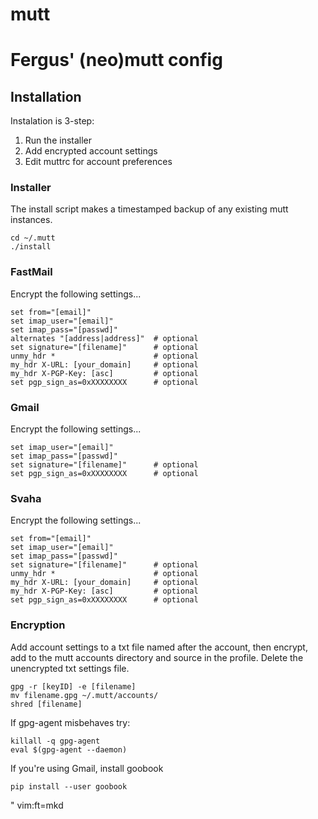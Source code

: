 mutt
====

# Fergus' (neo)mutt config 

## Installation

Instalation is 3-step:

1. Run the installer
2. Add encrypted account settings
3. Edit muttrc for account preferences

### Installer

The install script makes a timestamped backup of any existing mutt instances.

```
cd ~/.mutt
./install
```

### FastMail

Encrypt the following settings...
```
set from="[email]"
set imap_user="[email]"
set imap_pass="[passwd]"
alternates "[address|address]"  # optional
set signature="[filename]"      # optional
unmy_hdr *                      # optional
my_hdr X-URL: [your_domain]     # optional
my_hdr X-PGP-Key: [asc]         # optional
set pgp_sign_as=0xXXXXXXXX      # optional
```

### Gmail

Encrypt the following settings...
```
set imap_user="[email]"
set imap_pass="[passwd]"
set signature="[filename]"      # optional
set pgp_sign_as=0xXXXXXXXX      # optional
```

### Svaha

Encrypt the following settings...
```
set from="[email]"
set imap_user="[email]"
set imap_pass="[passwd]"
set signature="[filename]"      # optional
unmy_hdr *                      # optional
my_hdr X-URL: [your_domain]     # optional
my_hdr X-PGP-Key: [asc]         # optional
set pgp_sign_as=0xXXXXXXXX      # optional
```

### Encryption

Add account settings to a txt file named after the account, then encrypt, add to 
the mutt accounts directory and source in the profile. Delete the unencrypted 
txt settings file.

```
gpg -r [keyID] -e [filename]
mv filename.gpg ~/.mutt/accounts/
shred [filename]
```

If gpg-agent misbehaves try:
```
killall -q gpg-agent
eval $(gpg-agent --daemon)
```

If you're using Gmail, install goobook
```
pip install --user goobook
```

" vim:ft=mkd
